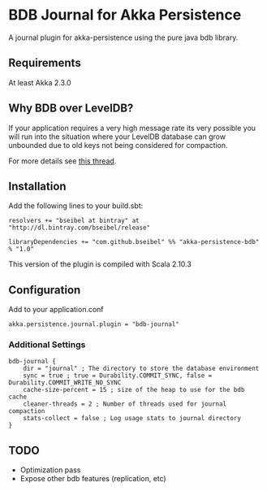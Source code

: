 # BDB Journal for Akka Persistence
A journal plugin for akka-persistence using the pure java bdb library.

## Requirements
At least Akka 2.3.0

## Why BDB over LevelDB?
If your application requires a very high message rate its very possible you will run into the situation where
your LevelDB database can grow unbounded due to old keys not being considered for compaction.

For more details see [this thread](https://groups.google.com/forum/#!msg/leveldb/yL6h1mAOc20/vLU64RylIdMJ).


## Installation
Add the following lines to your build.sbt:

    resolvers += "bseibel at bintray" at "http://dl.bintray.com/bseibel/release"

    libraryDependencies += "com.github.bseibel" %% "akka-persistence-bdb" % "1.0"

This version of the plugin is compiled with Scala 2.10.3

## Configuration

Add to your application.conf

    akka.persistence.journal.plugin = "bdb-journal"

### Additional Settings

```
bdb-journal {
    dir = "journal" ; The directory to store the database environment
    sync = true ; true = Durability.COMMIT_SYNC, false = Durability.COMMIT_WRITE_NO_SYNC
    cache-size-percent = 15 ; size of the heap to use for the bdb cache
    cleaner-threads = 2 ; Number of threads used for journal compaction
    stats-collect = false ; Log usage stats to journal directory
}
```


## TODO

- Optimization pass
- Expose other bdb features (replication, etc)


